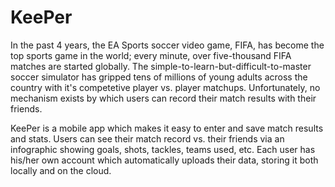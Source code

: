 KeePer
======
  In the past 4 years, the EA Sports soccer video game, FIFA, has become the top sports game in the world; every minute, over five-thousand FIFA matches are started globally. The simple-to-learn-but-difficult-to-master soccer simulator has gripped tens of millions of young adults across the country with it's competetive player vs. player matchups. Unfortunately, no mechanism exists by which users can record their match results with their friends. 
 
  KeePer is a mobile app which makes it easy to enter and save match results and stats. Users can see their match record vs. their friends via an infographic showing goals, shots, tackles, teams used, etc. Each user has his/her own account which automatically uploads their data, storing it both locally and on the cloud.
  
